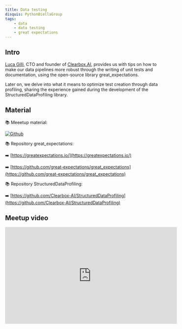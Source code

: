 ```yaml
---
title: Data testing
disquis: PythonBiellaGroup
tags:
    - data
    - data testing
    - great expectations
---
```

## Intro

[Luca Gilli](https://www.linkedin.com/in/luca-gilli/), CTO and founder of [Clearbox.AI](https://www.clearbox.ai/), provides us with tips on how to make our data pipelines more robust through the writing of unit tests and documentation, using the open-source library great_expectations.

Later on, we delve into what it means to optimize test creation through data profiling, sharing the experience gained during the development of the StructuredDataProfiling library.

## Material

📚 Meeetup material:


[![Github](https://img.shields.io/badge/GitHub-181717.svg?style=for-the-badge&logo=GitHub&logoColor=white)](https://github.com/PythonBiellaGroup/MaterialeSerate/tree/master/TestareDocumentareDati)

📚 Repository great_expectations:

➡️ [https://greatexpectations.io/](https://greatexpectations.io/)

➡️ [https://github.com/great-expectations/great_expectations](https://github.com/great-expectations/great_expectations)

📚 Repository StructuredDataProfiling:

➡️ [https://github.com/Clearbox-AI/StructuredDataProfiling](https://github.com/Clearbox-AI/StructuredDataProfiling)

## Meetup video
<iframe width="560" height="315" src="https://www.youtube.com/embed/V8ezLoWiNbI" title="YouTube video player" frameborder="0" allow="accelerometer; autoplay; clipboard-write; encrypted-media; gyroscope; picture-in-picture; web-share" allowfullscreen></iframe>